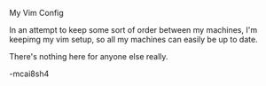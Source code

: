 My Vim Config

In an attempt to keep some sort of order between my machines, I'm keepimg my vim setup, so all my machines can easily be up to date.

There's nothing here for anyone else really.

-mcai8sh4
